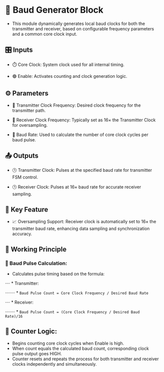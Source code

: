 # 🔧 Baud Generator Block
* This module dynamically generates local baud clocks for both the transmitter and receiver, based on configurable frequency parameters and a common core clock input.


## 🎛️ Inputs
* ⏱️ Core Clock: System clock used for all internal timing.

* 🟢 Enable: Activates counting and clock generation logic.


## ⚙️ Parameters
* 📐 Transmitter Clock Frequency: Desired clock frequency for the transmitter path.

* 📐 Receiver Clock Frequency: Typically set as 16× the Transmitter Clock for oversampling.

* 🔢 Baud Rate: Used to calculate the number of core clock cycles per baud pulse.


## 📤 Outputs
* 🕒 Transmitter Clock: Pulses at the specified baud rate for transmitter FSM control.

* 🕒 Receiver Clock: Pulses at 16× baud rate for accurate receiver sampling.


## 🧠 Key Feature

* 📈 Oversampling Support: Receiver clock is automatically set to 16× the transmitter baud rate, enhancing data sampling and synchronization accuracy.


## 🔄 Working Principle
### 🧮 Baud Pulse Calculation:
* Calculates pulse timing based on the formula:

···· * Transmitter:

········ * `Baud Pulse Count = Core Clock Frequency / Desired Baud Rate`

···· * Receiver:

········ * `Baud Pulse Count = (Core Clock Frequency / Desired Baud Rate)/16`

## 🔁 Counter Logic:
* Begins counting core clock cycles when Enable is high.
* When count equals the calculated baud count, corresponding clock pulse output goes HIGH.
* Counter resets and repeats the process for both transmitter and receiver clocks independently and simultaneously.